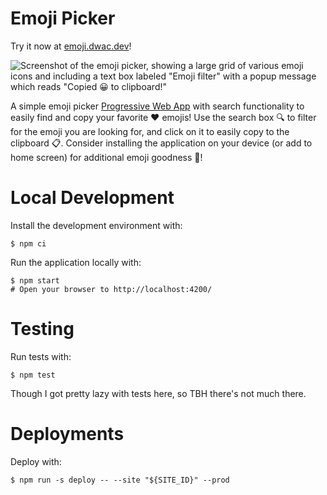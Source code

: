# Emoji Picker

Try it now at [emoji.dwac.dev](https://emoji.dwac.dev/)!

![Screenshot of the emoji picker, showing a large grid of various emoji icons and
including a text box labeled "Emoji filter" with a popup message which reads "Copied 😀
to clipboard!"](/docs/screenshot.png)

A simple emoji picker
[Progressive Web App](https://developer.mozilla.org/en-US/docs/Web/Progressive_web_apps/Introduction)
with search functionality to easily find and copy your favorite ♥️ emojis! Use the search
box 🔍 to filter for the emoji you are looking for, and click on it to easily copy to the
clipboard 📋. Consider installing the application on your device (or add to home screen)
for additional emoji goodness 🤗!

# Local Development

Install the development environment with:

```shell
$ npm ci
```

Run the application locally with:

```shell
$ npm start
# Open your browser to http://localhost:4200/
```

# Testing

Run tests with:

```
$ npm test
```

Though I got pretty lazy with tests here, so TBH there's not much there.

# Deployments

Deploy with:

```shell
$ npm run -s deploy -- --site "${SITE_ID}" --prod
```
